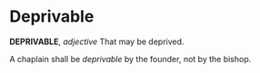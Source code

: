 # Deprivable

**DEPRIVABLE**, _adjective_ That may be deprived.

A chaplain shall be _deprivable_ by the founder, not by the bishop.
